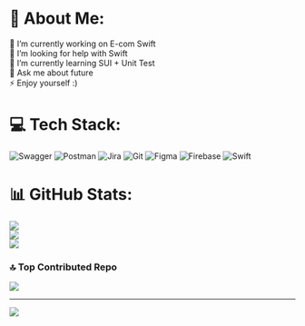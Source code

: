 # 💫 About Me:
🔭 I’m currently working on E-com Swift<br>🤝 I’m looking for help with Swift<br>🌱 I’m currently learning SUI + Unit Test<br>💬 Ask me about future<br>⚡ Enjoy yourself :)


# 💻 Tech Stack:
![Swagger](https://img.shields.io/badge/-Swagger-%23Clojure?style=for-the-badge&logo=swagger&logoColor=white) ![Postman](https://img.shields.io/badge/Postman-FF6C37?style=for-the-badge&logo=postman&logoColor=white) ![Jira](https://img.shields.io/badge/jira-%230A0FFF.svg?style=for-the-badge&logo=jira&logoColor=white) ![Git](https://img.shields.io/badge/git-%23F05033.svg?style=for-the-badge&logo=git&logoColor=white) ![Figma](https://img.shields.io/badge/figma-%23F24E1E.svg?style=for-the-badge&logo=figma&logoColor=white) ![Firebase](https://img.shields.io/badge/firebase-a08021?style=for-the-badge&logo=firebase&logoColor=ffcd34) ![Swift](https://img.shields.io/badge/swift-F54A2A?style=for-the-badge&logo=swift&logoColor=white)
# 📊 GitHub Stats:
![](https://github-readme-stats.vercel.app/api?username=Octaine17&theme=dark&hide_border=false&include_all_commits=true&count_private=true)<br/>
![](https://github-readme-streak-stats.herokuapp.com/?user=Octaine17&theme=dark&hide_border=false)<br/>
![](https://github-readme-stats.vercel.app/api/top-langs/?username=Octaine17&theme=dark&hide_border=false&include_all_commits=true&count_private=true&layout=compact)

### 🔝 Top Contributed Repo
![](https://github-contributor-stats.vercel.app/api?username=Octaine17&limit=5&theme=dark&combine_all_yearly_contributions=true)

---
[![](https://visitcount.itsvg.in/api?id=Octaine17&icon=2&color=3)](https://visitcount.itsvg.in)

<!-- Proudly created with GPRM ( https://gprm.itsvg.in ) -->
